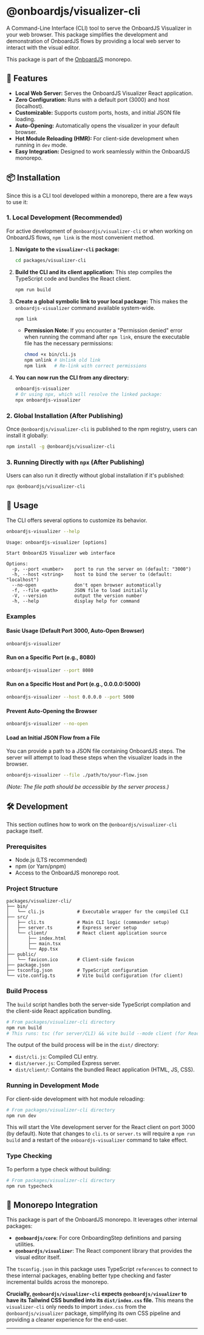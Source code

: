 # @onboardjs/visualizer-cli

A Command-Line Interface (CLI) tool to serve the OnboardJS Visualizer in your web browser. This package simplifies the development and demonstration of OnboardJS flows by providing a local web server to interact with the visual editor.

This package is part of the [OnboardJS](https://onboardjs.com) monorepo.

## 🚀 Features

- **Local Web Server:** Serves the OnboardJS Visualizer React application.
- **Zero Configuration:** Runs with a default port (3000) and host (localhost).
- **Customizable:** Supports custom ports, hosts, and initial JSON file loading.
- **Auto-Opening:** Automatically opens the visualizer in your default browser.
- **Hot Module Reloading (HMR):** For client-side development when running in `dev` mode.
- **Easy Integration:** Designed to work seamlessly within the OnboardJS monorepo.

## 📦 Installation

Since this is a CLI tool developed within a monorepo, there are a few ways to use it:

### 1. Local Development (Recommended)

For active development of `@onboardjs/visualizer-cli` or when working on OnboardJS flows, `npm link` is the most convenient method.

1.  **Navigate to the `visualizer-cli` package:**

    ```bash
    cd packages/visualizer-cli
    ```

2.  **Build the CLI and its client application:**
    This step compiles the TypeScript code and bundles the React client.

    ```bash
    npm run build
    ```

3.  **Create a global symbolic link to your local package:**
    This makes the `onboardjs-visualizer` command available system-wide.

    ```bash
    npm link
    ```

    - **Permission Note:** If you encounter a "Permission denied" error when running the command after `npm link`, ensure the executable file has the necessary permissions:
      ```bash
      chmod +x bin/cli.js
      npm unlink # Unlink old link
      npm link   # Re-link with correct permissions
      ```

4.  **You can now run the CLI from any directory:**
    ```bash
    onboardjs-visualizer
    # Or using npx, which will resolve the linked package:
    npx onboardjs-visualizer
    ```

### 2. Global Installation (After Publishing)

Once `@onboardjs/visualizer-cli` is published to the npm registry, users can install it globally:

```bash
npm install -g @onboardjs/visualizer-cli
```

### 3. Running Directly with `npx` (After Publishing)

Users can also run it directly without global installation if it's published:

```bash
npx @onboardjs/visualizer-cli
```

## 🚀 Usage

The CLI offers several options to customize its behavior.

```bash
onboardjs-visualizer --help
```

```
Usage: onboardjs-visualizer [options]

Start OnboardJS Visualizer web interface

Options:
  -p, --port <number>    port to run the server on (default: "3000")
  -h, --host <string>    host to bind the server to (default: "localhost")
  --no-open              don't open browser automatically
  -f, --file <path>      JSON file to load initially
  -V, --version          output the version number
  -h, --help             display help for command
```

### Examples

#### Basic Usage (Default Port 3000, Auto-Open Browser)

```bash
onboardjs-visualizer
```

#### Run on a Specific Port (e.g., 8080)

```bash
onboardjs-visualizer --port 8080
```

#### Run on a Specific Host and Port (e.g., 0.0.0.0:5000)

```bash
onboardjs-visualizer --host 0.0.0.0 --port 5000
```

#### Prevent Auto-Opening the Browser

```bash
onboardjs-visualizer --no-open
```

#### Load an Initial JSON Flow from a File

You can provide a path to a JSON file containing OnboardJS steps. The server will attempt to load these steps when the visualizer loads in the browser.

```bash
onboardjs-visualizer --file ./path/to/your-flow.json
```

_(Note: The file path should be accessible by the server process.)_

## 🛠️ Development

This section outlines how to work on the `@onboardjs/visualizer-cli` package itself.

### Prerequisites

- Node.js (LTS recommended)
- npm (or Yarn/pnpm)
- Access to the OnboardJS monorepo root.

### Project Structure

```
packages/visualizer-cli/
├── bin/
│   └── cli.js            # Executable wrapper for the compiled CLI
├── src/
│   ├── cli.ts            # Main CLI logic (commander setup)
│   ├── server.ts         # Express server setup
│   └── client/           # React client application source
│       ├── index.html
│       ├── main.tsx
│       └── App.tsx
├── public/
│   └── favicon.ico       # Client-side favicon
├── package.json
├── tsconfig.json         # TypeScript configuration
└── vite.config.ts        # Vite build configuration (for client)
```

### Build Process

The `build` script handles both the server-side TypeScript compilation and the client-side React application bundling.

```bash
# From packages/visualizer-cli directory
npm run build
# This runs: tsc (for server/CLI) && vite build --mode client (for React app)
```

The output of the build process will be in the `dist/` directory:

- `dist/cli.js`: Compiled CLI entry.
- `dist/server.js`: Compiled Express server.
- `dist/client/`: Contains the bundled React application (HTML, JS, CSS).

### Running in Development Mode

For client-side development with hot module reloading:

```bash
# From packages/visualizer-cli directory
npm run dev
```

This will start the Vite development server for the React client on port 3000 (by default). Note that changes to `cli.ts` or `server.ts` will require a `npm run build` and a restart of the `onboardjs-visualizer` command to take effect.

### Type Checking

To perform a type check without building:

```bash
# From packages/visualizer-cli directory
npm run typecheck
```

## 🤝 Monorepo Integration

This package is part of the OnboardJS monorepo. It leverages other internal packages:

- **`@onboardjs/core`**: For core OnboardingStep definitions and parsing utilities.
- **`@onboardjs/visualizer`**: The React component library that provides the visual editor itself.

The `tsconfig.json` in this package uses TypeScript `references` to connect to these internal packages, enabling better type checking and faster incremental builds across the monorepo.

**Crucially, `@onboardjs/visualizer-cli` expects `@onboardjs/visualizer` to have its Tailwind CSS bundled into its `dist/index.css` file.** This means the `visualizer-cli` only needs to import `index.css` from the `@onboardjs/visualizer` package, simplifying its own CSS pipeline and providing a cleaner experience for the end-user.

---
